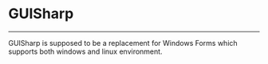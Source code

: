 <!--
	This file is part of GUISharp Project (https://github.com/GUISharp/GUISharp).
	Copyright (c) 2021 GUISharp Authors.

	This library is free software: you can redistribute it and/or modify
	it under the terms of the GNU General Public License as published by
	the Free Software Foundation, version 3.

	This library is distributed in the hope that it will be useful, but
	WITHOUT ANY WARRANTY; without even the implied warranty of
	MERCHANTABILITY or FITNESS FOR A PARTICULAR PURPOSE. See the GNU
	General Public License for more details.

	You should have received a copy of the GNU General Public License
	along with this source code of library. 
	If not, see <http://www.gnu.org/licenses/>.
-->

# GUISharp
-----------------------
GUISharp is supposed to be a replacement for Windows Forms which supports both windows and linux environment.